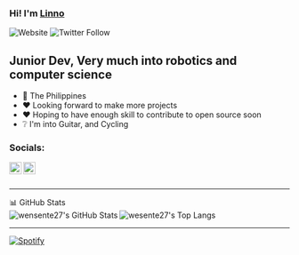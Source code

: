 ### Hi! I'm [Linno][website]

![Website](https://img.shields.io/website?down_color=lightgrey&down_message=offline&logo=Globe&style=for-the-badge&up_color=green&up_message=online&url=https%3A%2F%2Fwensente27.github.io)
![Twitter Follow](https://img.shields.io/twitter/follow/linnolmfao?color=%231da1f2&logo=Twitter&style=for-the-badge)

## Junior Dev, Very much into robotics and computer science
- 📍 The Philippines
- ❤ Looking forward to make more projects
- ❤ Hoping to have enough skill to contribute to open source soon
- ❔ I'm into Guitar, and Cycling

### Socials:


[<img align="left" alt="linno" width="22px" src="https://www.freeiconspng.com/thumbs/twitter-icon/twitter-icon-download-18.png" />][twitter]
[<img align="left" alt="linno" width="22px" src="https://www.iconpacks.net/icons/2/free-youtube-logo-icon-2431-thumb.png" />][youtube]
<br />
<br />

---

  <summary>📊 GitHub Stats</summary>

  <img align="left" alt="wensente27's GitHub Stats" src="https://github-readme-stats-self-rho.vercel.app/api?username=wensente27&show_icons=true&hide_border=true&theme=dark" />
  
  <img align="left" alt="wesente27's Top Langs" src="https://github-readme-stats-self-rho.vercel.app/api/top-langs/?username=wensente27&langs_count=9&theme=dark" />

<br />

---

[![Spotify](https://now-playing-ashy.vercel.app/api/spotify)](https://open.spotify.com/user/6s7egqw2p3cpjni6er2mocpsk)
<br />

[website]: https://wensente27.github.io
[twitter]: https://www.twitter.com/linnolmfao
[youtube]: https://www.youtube.com/channel/UC9siaJe1g0SS7AS4Rc-rOWg
